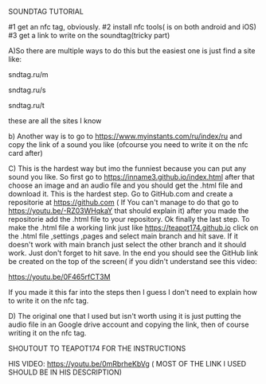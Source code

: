 SOUNDTAG TUTORIAL

#1 get an nfc tag, obviously.
#2 install nfc tools( is on both android and iOS)
#3 get a link to write on the soundtag(tricky part)

A)So there are multiple ways to do this but the easiest one is just find a site like: 

sndtag.ru/m

sndtag.ru/s

sndtag.ru/t

these are all the sites I know

b) Another way is to go to https://www.myinstants.com/ru/index/ru
and copy the link of a sound you like (ofcourse you need to write it on the nfc card after)

C) This is the hardest way but imo the funniest because you can put any sound you like.
So first go to https://inname3.github.io/index.html
after that choose an image and an audio file and you should get the .html file and download it.
This is the hardest step. Go to GitHub.com and create a repositorie at https://github.com
( If You can't manage to do that go to https://youtu.be/-RZ03WHqkaY that should explain it)
after you made the repositorie add the .html file to your repository.
Ok finally the last step. To make the .html file a working link just like
https://teapot174.github.io
click on the .html file ,settings ,pages and select main branch and hit save. If it doesn't work with main branch just select the other branch and it should work. Just don't forget to hit save. In the end you should see the GitHub link be created on the top of the screen( if you didn't understand see this video:

 https://youtu.be/0F465rfCT3M 

If you made it this far into the steps then I guess I don't need to explain how to write it on the nfc tag.

D) The original one that I used but isn't worth using it is just putting the audio file in an Google drive account and copying the link, then of course writing it on the nfc tag.



SHOUTOUT TO TEAPOT174 FOR THE INSTRUCTIONS 

HIS VIDEO: https://youtu.be/0mRbrheKbVg
( MOST OF THE LINK I USED SHOULD BE IN HIS DESCRIPTION)

